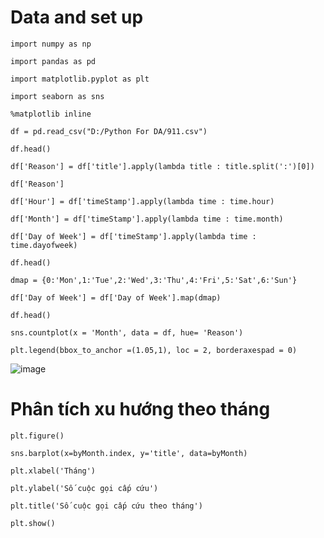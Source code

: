 # Data and set up

    import numpy as np

    import pandas as pd

    import matplotlib.pyplot as plt

    import seaborn as sns

    %matplotlib inline

    df = pd.read_csv("D:/Python For DA/911.csv")

    df.head()

    df['Reason'] = df['title'].apply(lambda title : title.split(':')[0])
    
    df['Reason']

    df['Hour'] = df['timeStamp'].apply(lambda time : time.hour)
    
    df['Month'] = df['timeStamp'].apply(lambda time : time.month)
    
    df['Day of Week'] = df['timeStamp'].apply(lambda time : time.dayofweek)
    
    df.head()

    dmap = {0:'Mon',1:'Tue',2:'Wed',3:'Thu',4:'Fri',5:'Sat',6:'Sun'}
    
    df['Day of Week'] = df['Day of Week'].map(dmap)
    
    df.head()

    sns.countplot(x = 'Month', data = df, hue= 'Reason')
    
    plt.legend(bbox_to_anchor =(1.05,1), loc = 2, borderaxespad = 0)

![image](https://github.com/IamQuangg/911-Calls/assets/128073066/32a96be7-30f3-436b-8861-d7317d229ffa)

# Phân tích xu hướng theo tháng 
    plt.figure()

    sns.barplot(x=byMonth.index, y='title', data=byMonth)

    plt.xlabel('Tháng')

    plt.ylabel('Số cuộc gọi cấp cứu')

    plt.title('Số cuộc gọi cấp cứu theo tháng')

    plt.show()


    
    

